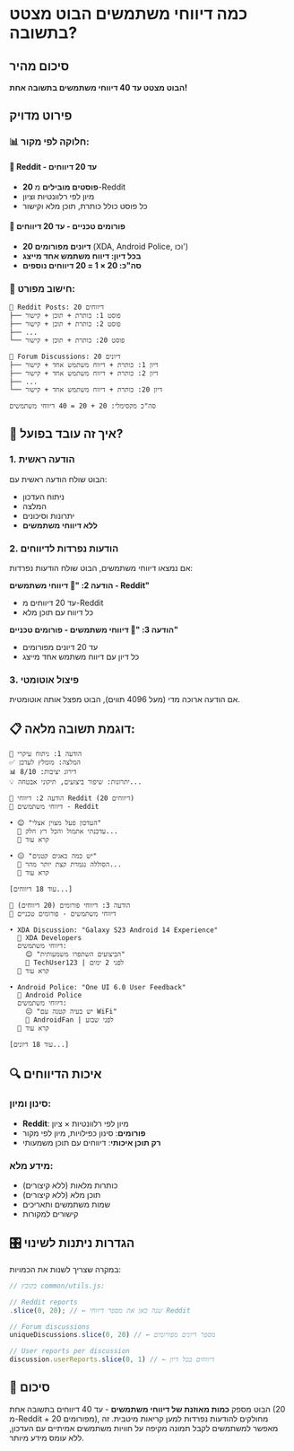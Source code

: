# כמה דיווחי משתמשים הבוט מצטט בתשובה?

## סיכום מהיר
**הבוט מצטט עד 40 דיווחי משתמשים בתשובה אחת!**

## פירוט מדויק

### 📊 חלוקה לפי מקור:

#### 🔴 Reddit - עד 20 דיווחים
- **20 פוסטים מובילים** מ-Reddit
- מיון לפי רלוונטיות וציון
- כל פוסט כולל כותרת, תוכן מלא וקישור

#### 🔵 פורומים טכניים - עד 20 דיווחים
- **20 דיונים מפורומים** (XDA, Android Police, וכו')
- **בכל דיון: דיווח משתמש אחד מייצג**
- **סה"כ: 20 × 1 = 20 דיווחים נוספים**

### 🔢 חישוב מפורט:

```
📱 Reddit Posts: 20 דיווחים
├── פוסט 1: כותרת + תוכן + קישור
├── פוסט 2: כותרת + תוכן + קישור  
├── ...
└── פוסט 20: כותרת + תוכן + קישור

🔧 Forum Discussions: 20 דיונים
├── דיון 1: כותרת + דיווח משתמש אחד + קישור
├── דיון 2: כותרת + דיווח משתמש אחד + קישור
├── ...
└── דיון 20: כותרת + דיווח משתמש אחד + קישור

סה"כ מקסימלי: 20 + 20 = 40 דיווחי משתמשים
```

## 🎯 איך זה עובד בפועל?

### 1. הודעה ראשית
הבוט שולח הודעה ראשית עם:
- ניתוח העדכון
- המלצה
- יתרונות וסיכונים
- **ללא דיווחי משתמשים**

### 2. הודעות נפרדות לדיווחים
אם נמצאו דיווחי משתמשים, הבוט שולח הודעות נפרדות:

**הודעה 2: "👥 דיווחי משתמשים - Reddit"**
- עד 20 דיווחים מ-Reddit
- כל דיווח עם תוכן מלא

**הודעה 3: "👥 דיווחי משתמשים - פורומים טכניים"**  
- עד 20 דיונים מפורומים
- כל דיון עם דיווח משתמש אחד מייצג

### 3. פיצול אוטומטי
אם הודעה ארוכה מדי (מעל 4096 תווים), הבוט מפצל אותה אוטומטית.

## 📋 דוגמת תשובה מלאה:

```
📱 הודעה 1: ניתוח עיקרי
✅ המלצה: מומלץ לעדכן
📊 דירוג יציבות: 8/10
💡 יתרונות: שיפור ביצועים, תיקוני אבטחה...

📱 הודעה 2: דיווחי Reddit (20 דיווחים)
👥 דיווחי משתמשים - Reddit

• 😊 "העדכון פעל מצוין אצלי"
  📝 עדכנתי אתמול והכל רץ חלק...
  🔗 קרא עוד

• 😐 "יש כמה באגים קטנים"
  📝 הסוללה נגמרת קצת יותר מהר...
  🔗 קרא עוד

[עוד 18 דיווחים...]

📱 הודעה 3: דיווחי פורומים (20 דיווחים)
👥 דיווחי משתמשים - פורומים טכניים

• XDA Discussion: "Galaxy S23 Android 14 Experience"
  📍 XDA Developers
  דיווחי משתמשים:
    😊 "הביצועים השתפרו משמעותית"
    👤 TechUser123 | לפני 2 ימים
  🔗 קרא עוד

• Android Police: "One UI 6.0 User Feedback"
  📍 Android Police
  דיווחי משתמשים:
    😐 "יש בעיה קטנה עם WiFi"
    👤 AndroidFan | לפני שבוע
  🔗 קרא עוד

[עוד 18 דיונים...]
```

## 🔍 איכות הדיווחים

### סינון ומיון:
- **Reddit**: מיון לפי רלוונטיות × ציון
- **פורומים**: סינון כפילויות, מיון לפי מקור
- **רק תוכן איכותי**: דיווחים עם תוכן משמעותי

### מידע מלא:
- כותרות מלאות (ללא קיצורים)
- תוכן מלא (ללא קיצורים)  
- שמות משתמשים ותאריכים
- קישורים למקורות

## 🎛️ הגדרות ניתנות לשינוי

במקרה שצריך לשנות את הכמויות:

```javascript
// בקובץ common/utils.js:

// Reddit reports
.slice(0, 20); // ← שנה כאן את מספר דיווחי Reddit

// Forum discussions  
uniqueDiscussions.slice(0, 20) // ← מספר דיונים מפורומים

// User reports per discussion
discussion.userReports.slice(0, 1) // ← דיווחים בכל דיון
```

## 🚀 סיכום

הבוט מספק **כמות מאוזנת של דיווחי משתמשים** - עד 40 דיווחים בתשובה אחת (20 מ-Reddit + 20 מפורומים), מחולקים להודעות נפרדות למען קריאות מיטבית. זה מאפשר למשתמשים לקבל תמונה מקיפה על חוויות משתמשים אמיתיים עם העדכון, ללא עומס מידע מיותר.